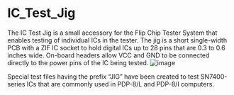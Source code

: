 # IC_Test_Jig
The IC Test Jig is a small accessory for the Flip Chip Tester System that enables testing of individual ICs in the tester. The jig is a short single-width PCB with a ZIF IC socket to hold digital ICs up to 28 pins that are 0.3 to 0.6 inches wide. On-board headers allow VCC and GND to be connected directly to the power pins of the IC being tested.
![image](https://github.com/G-Wiley/IC_Test_Jig/assets/99116236/c481aa16-ae39-4a37-a8a8-eb2b82c672cc)


Special test files having the prefix “JIG” have been created to test SN7400-series ICs that are commonly used in PDP-8/L and PDP-8/I computers.
